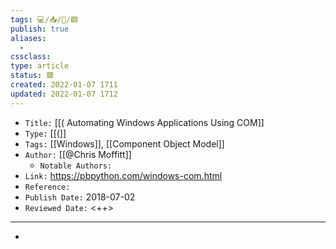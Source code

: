 ```yaml
---
tags: 💻️/📥️/📰️/🟥️
publish: true
aliases:
  - 
cssclass: 
type: article
status: 🟥️
created: 2022-01-07 1711
updated: 2022-01-07 1712
---
```


- `Title:` [[( Automating Windows Applications Using COM]]
- `Type:` [[(]]
- `Tags:` [[Windows]], [[Component Object Model]]
- `Author:` [[@Chris Moffitt]]
	- `Notable Authors:` 
- `Link:` <https://pbpython.com/windows-com.html>
- `Reference:` 
- `Publish Date:` 2018-07-02
- `Reviewed Date:` <++>

---

- 

